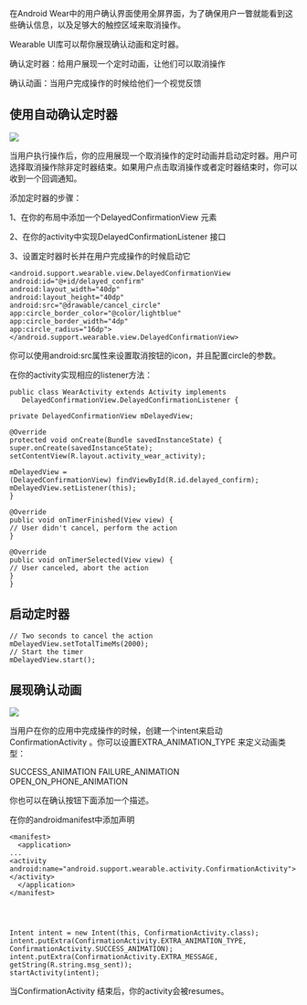 在Android Wear中的用户确认界面使用全屏界面，为了确保用户一瞥就能看到这些确认信息，以及足够大的触控区域来取消操作。

Wearable UI库可以帮你展现确认动画和定时器。

确认定时器：给用户展现一个定时动画，让他们可以取消操作

确认动画：当用户完成操作的时候给他们一个视觉反馈

## 使用自动确认定时器 ##

![](https://developer.android.com/wear/images/09_uilib.png)

当用户执行操作后，你的应用展现一个取消操作的定时动画并启动定时器。用户可选择取消操作除非定时器结束。如果用户点击取消操作或者定时器结束时，你可以收到一个回调通知。

添加定时器的步骤：

1、在你的布局中添加一个DelayedConfirmationView 元素

2、在你的activity中实现DelayedConfirmationListener 接口

3、设置定时器时长并在用户完成操作的时候启动它


    
    <android.support.wearable.view.DelayedConfirmationView
    android:id="@+id/delayed_confirm"
    android:layout_width="40dp"
    android:layout_height="40dp"
    android:src="@drawable/cancel_circle"
    app:circle_border_color="@color/lightblue"
    app:circle_border_width="4dp"
    app:circle_radius="16dp">
    </android.support.wearable.view.DelayedConfirmationView>
    


你可以使用android:src属性来设置取消按钮的icon，并且配置circle的参数。


在你的activity实现相应的listener方法：


    
    public class WearActivity extends Activity implements
       DelayedConfirmationView.DelayedConfirmationListener {
     
    private DelayedConfirmationView mDelayedView;
     
    @Override
    protected void onCreate(Bundle savedInstanceState) {
    super.onCreate(savedInstanceState);
    setContentView(R.layout.activity_wear_activity);
     
    mDelayedView =
    (DelayedConfirmationView) findViewById(R.id.delayed_confirm);
    mDelayedView.setListener(this);
    }
     
    @Override
    public void onTimerFinished(View view) {
    // User didn't cancel, perform the action
    }
     
    @Override
    public void onTimerSelected(View view) {
    // User canceled, abort the action
    }
    }
    


## 启动定时器 ##


    // Two seconds to cancel the action
    mDelayedView.setTotalTimeMs(2000);
    // Start the timer
    mDelayedView.start();


## 展现确认动画 ##

![](https://developer.android.com/wear/images/08_uilib.png)

当用户在你的应用中完成操作的时候，创建一个intent来启动ConfirmationActivity 。你可以设置EXTRA_ANIMATION_TYPE 来定义动画类型：

SUCCESS_ANIMATION
FAILURE_ANIMATION
OPEN_ON_PHONE_ANIMATION



你也可以在确认按钮下面添加一个描述。

在你的androidmanifest中添加声明

    
    <manifest>
      <application>
    ...
    <activity
    android:name="android.support.wearable.activity.ConfirmationActivity">
    </activity>
      </application>
    </manifest>



    
    Intent intent = new Intent(this, ConfirmationActivity.class);
    intent.putExtra(ConfirmationActivity.EXTRA_ANIMATION_TYPE,
    ConfirmationActivity.SUCCESS_ANIMATION);
    intent.putExtra(ConfirmationActivity.EXTRA_MESSAGE,
    getString(R.string.msg_sent));
    startActivity(intent);



当ConfirmationActivity 结束后，你的activity会被resumes。
